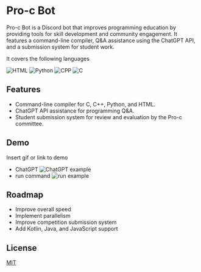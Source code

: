 
# Pro-c Bot
Pro-c Bot is a Discord bot that improves programming education by providing tools for skill development and community engagement. It features a command-line compiler, Q&A assistance using the ChatGPT API, and a submission system for student work.


It covers the following languages

![HTML](https://img.shields.io/badge/HTML/CSS-red.svg)
![Python](https://img.shields.io/badge/Python-green.svg)
![CPP](https://img.shields.io/badge/CPP-blue.svg)
![C](https://img.shields.io/badge/C-blue.svg)




## Features

- Command-line compiler for C, C++, Python, and HTML.
- ChatGPT API assistance for programming Q&A.
- Student submission system for review and evaluation by the Pro-c committee.



## Demo

Insert gif or link to demo
- ChatGPT
![ChatGPT example](https://i.imgur.com/CMe1xaE.gif)
- run command
![run example](https://imgur.com/LoWAQJ1.gif)


## Roadmap

- Improve overall speed
- Implement parallelism
- Improve competition submission system
- Add Kotlin, Java, and JavaScript support


## License

[MIT](https://github.com/MohammedAlshami/pro-c/blob/main/LICENSE.md)

